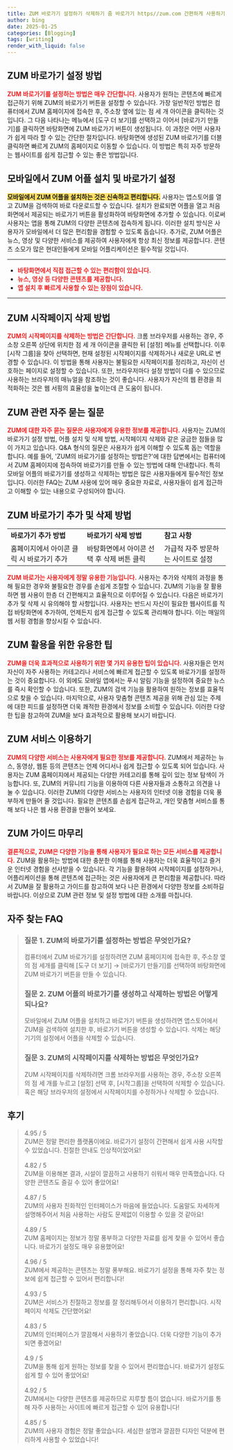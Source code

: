 ```yaml
---
title: ZUM 바로가기 설정하기 삭제하기 줌 바로가기 https//zum.com 간편하게 사용하기
author: bing
date: 2025-01-25
categories: [Blogging]
tags: [writing]
render_with_liquid: false
---
```



<h2 id='ZUM_바로가기_설정'>ZUM 바로가기 설정 방법</h2>

<p><b><span style="color: #ee2323;">ZUM 바로가기를 설정하는 방법은 매우 간단합니다.</span></b> 사용자가 원하는 콘텐츠에 빠르게 접근하기 위해 ZUM의 바로가기 버튼을 설정할 수 있습니다. 가장 일반적인 방법은 컴퓨터에서 ZUM 홈페이지에 접속한 후, 주소창 옆에 있는 점 세 개 아이콘을 클릭하는 것입니다. 그 다음 나타나는 메뉴에서 [도구 더 보기]를 선택하고 이어서 [바로가기 만들기]를 클릭하면 바탕화면에 ZUM 바로가기 버튼이 생성됩니다. 이 과정은 어떤 사용자가 쉽게 따라 할 수 있는 간단한 절차입니다. 바탕화면에 생성된 ZUM 바로가기를 더블 클릭하면 빠르게 ZUM의 홈페이지로 이동할 수 있습니다. 이 방법은 특히 자주 방문하는 웹사이트를 쉽게 접근할 수 있는 좋은 방법입니다.</p>

<h2 id='모바일_어플_설치'>모바일에서 ZUM 어플 설치 및 바로가기 설정</h2>

<p><b><span style="background-color: #ffe066;">모바일에서 ZUM 어플을 설치하는 것은 신속하고 편리합니다.</span></b> 사용자는 앱스토어를 열고 ZUM을 검색하여 바로 다운로드할 수 있습니다. 설치가 완료되면 어플을 열고 처음 화면에서 제공되는 바로가기 버튼을 활성화하여 바탕화면에 추가할 수 있습니다. 이로써 사용자는 앱을 통해 ZUM의 다양한 콘텐츠에 접속하게 됩니다. 이러한 설치 방식은 사용자가 모바일에서 더 많은 편리함을 경험할 수 있도록 돕습니다. 추가로, ZUM 어플은 뉴스, 영상 및 다양한 서비스를 제공하여 사용자에게 항상 최신 정보를 제공합니다. 콘텐츠 소모가 많은 현대인들에게 모바일 어플리케이션은 필수적일 것입니다.</p>

<hr />

<ul>
    <li><b><span style="color: #ee2323;">바탕화면에서 직접 접근할 수 있는 편리함이 있습니다.</span></b></li>
    <li><b><span style="color: #ee2323;">뉴스, 영상 등 다양한 콘텐츠를 제공합니다.</span></b></li>
    <li><b><span style="color: #ee2323;">앱 설치 후 빠르게 사용할 수 있는 장점이 있습니다.</span></b></li>
</ul>

<hr />

<h2 id='ZUM_시작페이지_삭제'>ZUM 시작페이지 삭제 방법</h2>

<p><b><span style="color: #ee2323;">ZUM의 시작페이지를 삭제하는 방법은 간단합니다.</span></b> 크롬 브라우저를 사용하는 경우, 주소창 오른쪽 상단에 위치한 점 세 개 아이콘을 클릭한 뒤 [설정] 메뉴를 선택합니다. 이후 [시작 그룹]을 찾아 선택하면, 현재 설정된 시작페이지를 삭제하거나 새로운 URL로 변경할 수 있습니다. 이 방법을 통해 사용자는 불필요한 시작페이지를 정리하고, 자신이 선호하는 페이지로 설정할 수 있습니다. 또한, 브라우저마다 설정 방법이 다를 수 있으므로 사용하는 브라우저의 매뉴얼을 참조하는 것이 좋습니다. 사용자가 자신의 웹 환경을 최적화하는 것은 웹 서핑의 효율성을 높이는데 큰 도움이 됩니다.</p>

<h2 id='자주_묻는_질문'>ZUM 관련 자주 묻는 질문</h2>

<p><b><span style="color: #ee2323;">ZUM에 대한 자주 묻는 질문은 사용자에게 유용한 정보를 제공합니다.</span></b> 사용자는 ZUM의 바로가기 설정 방법, 어플 설치 및 삭제 방법, 시작페이지 삭제와 같은 궁금한 점들을 많이 가지고 있습니다. Q&A 형식의 질문은 사용자가 쉽게 이해할 수 있도록 돕는 역할을 합니다. 예를 들어, 'ZUM의 바로가기를 설정하는 방법은?'에 대한 답변에서는 컴퓨터에서 ZUM 홈페이지에 접속하여 바로가기를 만들 수 있는 방법에 대해 안내합니다. 특히 모바일 어플의 바로가기를 생성하고 삭제하는 방법은 많은 사용자들에게 필수적인 정보입니다. 이러한 FAQ는 ZUM 사용에 있어 매우 중요한 자료로, 사용자들이 쉽게 접근하고 이해할 수 있는 내용으로 구성되어야 합니다.</p>

<h2 id='ZUM_바로가기_추가_삭제'>ZUM 바로가기 추가 및 삭제 방법</h2>

<table>
    <tr>
        <td><b>바로가기 추가 방법</b></td>
        <td><b>바로가기 삭제 방법</b></td>
        <td><b>참고 사항</b></td>
    </tr>
    <tr>
        <td>홈페이지에서 아이콘 클릭 시 바로가기 추가</td>
        <td>바탕화면에서 아이콘 선택 후 삭제 버튼 클릭</td>
        <td>가급적 자주 방문하는 사이트로 설정</td>
    </tr>
</table>

<p><b><span style="color: #ee2323;">ZUM 바로가는 사용자에게 정말 유용한 기능입니다.</span></b> 사용자는 추가와 삭제의 과정을 통해 필요한 경우와 불필요한 경우를 손쉽게 조절할 수 있습니다. ZUM의 기능을 잘 활용하면 웹 사용이 한층 더 간편해지고 효율적으로 이루어질 수 있습니다. 다음은 바로가기 추가 및 삭제 시 유의해야 할 사항입니다. 사용자는 반드시 자신이 필요한 웹사이트를 직접 바탕화면에 추가하여, 언제든지 쉽게 접근할 수 있도록 관리해야 합니다. 이는 매일의 웹 서핑 경험을 향상시킬 수 있습니다.</p>

<h2 id='ZUM_유용한_팁'>ZUM 활용을 위한 유용한 팁</h2>

<p><b><span style="color: #ee2323;">ZUM을 더욱 효과적으로 사용하기 위한 몇 가지 유용한 팁이 있습니다.</span></b> 사용자들은 먼저 자신이 자주 사용하는 카테고리나 서비스에 빠르게 접근할 수 있도록 바로가기를 설정하는 것이 중요합니다. 이 외에도 모바일 앱에서는 푸시 알림 기능을 설정하여 중요한 뉴스를 즉시 확인할 수 있습니다. 또한, ZUM의 검색 기능을 활용하여 원하는 정보를 효율적으로 찾을 수 있습니다. 마지막으로, 사용자 맞춤형 콘텐츠 제공을 위해 관심 있는 주제에 대한 피드를 설정하면 더욱 쾌적한 환경에서 정보를 소비할 수 있습니다. 이러한 다양한 팁을 참고하여 ZUM을 보다 효과적으로 활용해 보시기 바랍니다.</p>

<h2 id='ZUM_서비스_이용하기'>ZUM 서비스 이용하기</h2>

<p><b><span style="color: #ee2323;">ZUM의 다양한 서비스는 사용자에게 필요한 정보를 제공합니다.</span></b> ZUM에서 제공하는 뉴스, 동영상, 웹툰 등의 콘텐츠는 언제 어디서나 쉽게 접근할 수 있도록 되어 있습니다. 사용자는 ZUM 홈페이지에서 제공되는 다양한 카테고리를 통해 깊이 있는 정보 탐색이 가능합니다. 또, ZUM의 커뮤니티 기능을 이용하여 다른 사용자들과 소통하고 의견을 나눌 수 있습니다. 이러한 ZUM의 다양한 서비스는 사용자의 인터넷 이용 경험을 더욱 풍부하게 만들어 줄 것입니다. 필요한 콘텐츠를 손쉽게 접근하고, 개인 맞춤형 서비스를 통해 보다 나은 웹 사용 환경을 만들어 보세요.</p>

<h2 id='ZUM_가이드_마무리'>ZUM 가이드 마무리</h2>

<p><b><span style="color: #ee2323;">결론적으로, ZUM은 다양한 기능을 통해 사용자가 필요로 하는 모든 서비스를 제공합니다.</span></b> ZUM을 활용하는 방법에 대한 충분한 이해를 통해 사용자는 더욱 효율적이고 즐거운 인터넷 경험을 선사받을 수 있습니다. 각 기능을 활용하여 시작페이지를 설정하거나, 어플리케이션을 통해 콘텐츠에 접근하는 것은 사용자에게 큰 편리함을 제공합니다. 따라서 ZUM을 잘 활용하고 가이드를 참고하여 보다 나은 환경에서 다양한 정보를 소비하길 바랍니다. 이상으로 ZUM 관련 정보 및 설정 방법에 대한 소개를 마칩니다.</p>


<h2 id='자주_찾는_FAQ'>자주 찾는 FAQ</h2>
<div itemscope="" itemtype="https://schema.org/FAQPage"> 
<blockquote> 
<div itemscope="" itemprop="mainEntity" itemtype="https://schema.org/Question"> 
<h3 itemprop="name">질문 1. ZUM의 바로가기를 설정하는 방법은 무엇인가요?</h3> 
<div itemscope="" itemprop="acceptedAnswer" itemtype="https://schema.org/Answer"> 
<span itemprop="text"> 
<p>컴퓨터에서 ZUM 바로가기를 설정하려면 ZUM 홈페이지에 접속한 후, 주소창 옆의 점 세개를 클릭해 [도구 더 보기] → [바로가기 만들기]를 선택하여 바탕화면에 ZUM 바로가기 버튼을 만들 수 있습니다.</p> 
</span> 
</div> 
</div> 
<div itemscope="" itemprop="mainEntity" itemtype="https://schema.org/Question"> 
<h3 itemprop="name">질문 2. ZUM 어플의 바로가기를 생성하고 삭제하는 방법은 어떻게 되나요?</h3> 
<div itemscope="" itemprop="acceptedAnswer" itemtype="https://schema.org/Answer"> 
<span itemprop="text"> 
<p>모바일에서 ZUM 어플을 설치하고 바로가기 버튼을 생성하려면 앱스토어에서 ZUM을 검색하여 설치한 후, 바로가기 버튼을 생성할 수 있습니다. 삭제는 해당 기기의 설정에서 어플을 삭제할 수 있습니다.</p> 
</span> 
</div> 
</div> 
<div itemscope="" itemprop="mainEntity" itemtype="https://schema.org/Question"> 
<h3 itemprop="name">질문 3. ZUM의 시작페이지를 삭제하는 방법은 무엇인가요?</h3> 
<div itemscope="" itemprop="acceptedAnswer" itemtype="https://schema.org/Answer"> 
<span itemprop="text"> 
<p>ZUM 시작페이지를 삭제하려면 크롬 브라우저를 사용하는 경우, 주소창 오른쪽의 점 세 개를 누르고 [설정] 선택 후, [시작그룹]을 선택하여 삭제할 수 있습니다. 혹은 해당 브라우저의 설정에서 시작페이지를 수정하거나 삭제할 수 있습니다.</p> 
</span> 
</div> 
</div> 
</blockquote> 
</div>
<h2 id='후기'>후기</h2>
<div itemscope itemtype="https://schema.org/Product">
  <blockquote>
  <div itemprop="review" itemscope itemtype="https://schema.org/Review">
      <div itemprop="reviewRating" itemscope itemtype="https://schema.org/Rating"> <span itemprop="ratingValue">4.95</span> / <span itemprop="bestRating">5</span> </div>
      <span itemprop="reviewBody">ZUM은 정말 편리한 플랫폼이에요. 바로가기 설정이 간편해서 쉽게 사용 시작할 수 있었습니다. 친절한 안내도 인상적이었어요!</span>
  </div>
  <br>
  <div itemprop="review" itemscope itemtype="https://schema.org/Review">
      <div itemprop="reviewRating" itemscope itemtype="https://schema.org/Rating"> <span itemprop="ratingValue">4.82</span> / <span itemprop="bestRating">5</span> </div>
      <span itemprop="reviewBody">ZUM을 이용해본 결과, 시설이 깔끔하고 사용하기 쉬워서 매우 만족했습니다. 다양한 콘텐츠도 즐길 수 있어 좋았어요!</span>
  </div>
  <br>
  <div itemprop="review" itemscope itemtype="https://schema.org/Review">
      <div itemprop="reviewRating" itemscope itemtype="https://schema.org/Rating"> <span itemprop="ratingValue">4.87</span> / <span itemprop="bestRating">5</span> </div>
      <span itemprop="reviewBody">ZUM의 사용자 친화적인 인터페이스가 마음에 들었습니다. 도움말도 자세하게 설명해주어서 처음 사용하는 사람도 문제없이 이용할 수 있을 것 같아요!</span>
  </div>
  <br>
  <div itemprop="review" itemscope itemtype="https://schema.org/Review">
      <div itemprop="reviewRating" itemscope itemtype="https://schema.org/Rating"> <span itemprop="ratingValue">4.89</span> / <span itemprop="bestRating">5</span> </div>
      <span itemprop="reviewBody">ZUM 홈페이지는 정보가 정말 풍부하고 다양한 자료를 쉽게 찾을 수 있어서 좋습니다. 바로가기 설정도 매우 유용했어요!</span>
  </div>
  <br>
  <div itemprop="review" itemscope itemtype="https://schema.org/Review">
      <div itemprop="reviewRating" itemscope itemtype="https://schema.org/Rating"> <span itemprop="ratingValue">4.96</span> / <span itemprop="bestRating">5</span> </div>
      <span itemprop="reviewBody">ZUM에서 제공하는 콘텐츠는 정말 풍부해요. 바로가기 설정을 통해 자주 찾는 정보에 쉽게 접근할 수 있어서 편리합니다!</span>
  </div>
  <br>
  <div itemprop="review" itemscope itemtype="https://schema.org/Review">
      <div itemprop="reviewRating" itemscope itemtype="https://schema.org/Rating"> <span itemprop="ratingValue">4.93</span> / <span itemprop="bestRating">5</span> </div>
      <span itemprop="reviewBody">ZUM은 서비스가 친절하고 정보를 잘 정리해두어서 이용하기 편리합니다. 시작페이지 삭제도 간단했어요!</span>
  </div>
  <br>
  <div itemprop="review" itemscope itemtype="https://schema.org/Review">
      <div itemprop="reviewRating" itemscope itemtype="https://schema.org/Rating"> <span itemprop="ratingValue">4.83</span> / <span itemprop="bestRating">5</span> </div>
      <span itemprop="reviewBody">ZUM의 인터페이스가 깔끔해서 사용하기 좋았습니다. 더욱 다양한 기능이 추가되면 좋겠어요!</span>
  </div>
  <br>
  <div itemprop="review" itemscope itemtype="https://schema.org/Review">
      <div itemprop="reviewRating" itemscope itemtype="https://schema.org/Rating"> <span itemprop="ratingValue">4.9</span> / <span itemprop="bestRating">5</span> </div>
      <span itemprop="reviewBody">ZUM을 통해 쉽게 원하는 정보를 찾을 수 있어서 편리했습니다. 바로가기 설정도 쉽게 할 수 있어 좋았어요!</span>
  </div>
  <br>
  <div itemprop="review" itemscope itemtype="https://schema.org/Review">
      <div itemprop="reviewRating" itemscope itemtype="https://schema.org/Rating"> <span itemprop="ratingValue">4.92</span> / <span itemprop="bestRating">5</span> </div>
      <span itemprop="reviewBody">ZUM에서는 다양한 콘텐츠를 제공하므로 지루할 틈이 없습니다. 바로가기를 통해 자주 사용하는 사이트에 빠르게 접근할 수 있어 유용합니다!</span>
  </div>
  <br>
  <div itemprop="review" itemscope itemtype="https://schema.org/Review">
      <div itemprop="reviewRating" itemscope itemtype="https://schema.org/Rating"> <span itemprop="ratingValue">4.85</span> / <span itemprop="bestRating">5</span> </div>
      <span itemprop="reviewBody">ZUM의 사용자 경험은 정말 좋았습니다. 세심한 설명과 깔끔한 디자인 덕분에 편리하게 사용할 수 있었습니다!</span>
  </div>
  </blockquote>
</div>
